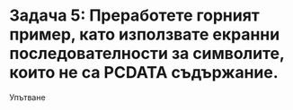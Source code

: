 
# Задача 5: Преработете горният пример, като използвате екранни последователности за символите, които не са РCDATA съдържание.
Упътване
